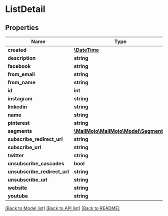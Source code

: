 # ListDetail

## Properties
Name | Type | Description | Notes
------------ | ------------- | ------------- | -------------
**created** | [**\DateTime**](\DateTime.md) |  | [optional] 
**description** | **string** |  | [optional] 
**facebook** | **string** |  | [optional] 
**from_email** | **string** |  | 
**from_name** | **string** |  | 
**id** | **int** |  | [optional] 
**instagram** | **string** |  | [optional] 
**linkedin** | **string** |  | [optional] 
**name** | **string** |  | 
**pinterest** | **string** |  | [optional] 
**segments** | [**\MailMojo\MailMojo\Model\Segment[]**](Segment.md) |  | [optional] 
**subscribe_redirect_url** | **string** |  | 
**subscribe_url** | **string** |  | [optional] 
**twitter** | **string** |  | [optional] 
**unsubscribe_cascades** | **bool** |  | [optional] 
**unsubscribe_redirect_url** | **string** |  | 
**unsubscribe_url** | **string** |  | [optional] 
**website** | **string** |  | [optional] 
**youtube** | **string** |  | [optional] 

[[Back to Model list]](../README.md#documentation-for-models) [[Back to API list]](../README.md#documentation-for-api-endpoints) [[Back to README]](../README.md)


